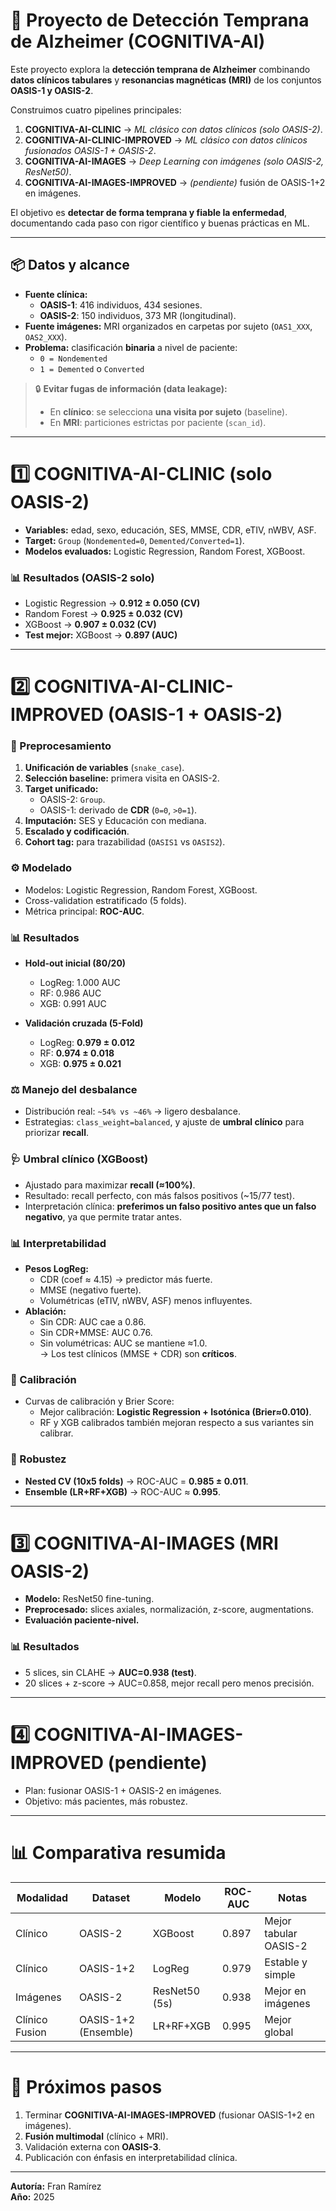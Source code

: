 # 🧠 Proyecto de Detección Temprana de Alzheimer (COGNITIVA-AI)

Este proyecto explora la **detección temprana de Alzheimer** combinando **datos clínicos tabulares** y **resonancias magnéticas (MRI)** de los conjuntos **OASIS-1 y OASIS-2**.  

Construimos cuatro pipelines principales:

1. **COGNITIVA-AI-CLINIC** → *ML clásico con datos clínicos (solo OASIS-2)*.  
2. **COGNITIVA-AI-CLINIC-IMPROVED** → *ML clásico con datos clínicos fusionados OASIS-1 + OASIS-2*.  
3. **COGNITIVA-AI-IMAGES** → *Deep Learning con imágenes (solo OASIS-2, ResNet50)*.  
4. **COGNITIVA-AI-IMAGES-IMPROVED** → *(pendiente)* fusión de OASIS-1+2 en imágenes.  

El objetivo es **detectar de forma temprana y fiable la enfermedad**, documentando cada paso con rigor científico y buenas prácticas en ML.

---

## 📦 Datos y alcance

- **Fuente clínica:**
  - **OASIS-1**: 416 individuos, 434 sesiones.
  - **OASIS-2**: 150 individuos, 373 MR (longitudinal).
- **Fuente imágenes:** MRI organizados en carpetas por sujeto (`OAS1_XXX`, `OAS2_XXX`).  
- **Problema:** clasificación **binaria** a nivel de paciente:
  - `0 = Nondemented`
  - `1 = Demented` o `Converted`  

> 🔒 **Evitar fugas de información (data leakage):**
> - En **clínico**: se selecciona **una visita por sujeto** (baseline).  
> - En **MRI**: particiones estrictas por paciente (`scan_id`).  

---

# 1️⃣ COGNITIVA-AI-CLINIC (solo OASIS-2)

- **Variables:** edad, sexo, educación, SES, MMSE, CDR, eTIV, nWBV, ASF.  
- **Target:** `Group` (`Nondemented=0`, `Demented/Converted=1`).  
- **Modelos evaluados:** Logistic Regression, Random Forest, XGBoost.  

### 📊 Resultados (OASIS-2 solo)
- Logistic Regression → **0.912 ± 0.050 (CV)**  
- Random Forest → **0.925 ± 0.032 (CV)**  
- XGBoost → **0.907 ± 0.032 (CV)**  
- **Test mejor:** XGBoost → **0.897 (AUC)**  

---

# 2️⃣ COGNITIVA-AI-CLINIC-IMPROVED (OASIS-1 + OASIS-2)

### 🧹 Preprocesamiento
1. **Unificación de variables** (`snake_case`).  
2. **Selección baseline:** primera visita en OASIS-2.  
3. **Target unificado:**  
   - OASIS-2: `Group`.  
   - OASIS-1: derivado de **CDR** (`0=0`, `>0=1`).  
4. **Imputación:** SES y Educación con mediana.  
5. **Escalado y codificación**.  
6. **Cohort tag:** para trazabilidad (`OASIS1` vs `OASIS2`).  

### ⚙️ Modelado
- Modelos: Logistic Regression, Random Forest, XGBoost.  
- Cross-validation estratificado (5 folds).  
- Métrica principal: **ROC-AUC**.  

### 📊 Resultados
- **Hold-out inicial (80/20)**  
  - LogReg: 1.000 AUC  
  - RF: 0.986 AUC  
  - XGB: 0.991 AUC  

- **Validación cruzada (5-Fold)**  
  - LogReg: **0.979 ± 0.012**  
  - RF: **0.974 ± 0.018**  
  - XGB: **0.975 ± 0.021**  

### ⚖️ Manejo del desbalance
- Distribución real: `~54% vs ~46%` → ligero desbalance.  
- Estrategias: `class_weight=balanced`, y ajuste de **umbral clínico** para priorizar **recall**.  

### 🩺 Umbral clínico (XGBoost)
- Ajustado para maximizar **recall (≈100%)**.  
- Resultado: recall perfecto, con más falsos positivos (~15/77 test).  
- Interpretación clínica: **preferimos un falso positivo antes que un falso negativo**, ya que permite tratar antes.  

### 📊 Interpretabilidad
- **Pesos LogReg:**  
  - CDR (coef ≈ 4.15) → predictor más fuerte.  
  - MMSE (negativo fuerte).  
  - Volumétricas (eTIV, nWBV, ASF) menos influyentes.  
- **Ablación:**  
  - Sin CDR: AUC cae a 0.86.  
  - Sin CDR+MMSE: AUC 0.76.  
  - Sin volumétricas: AUC se mantiene ≈1.0.  
  → Los test clínicos (MMSE + CDR) son **críticos**.  

### 🔧 Calibración
- Curvas de calibración y Brier Score:  
  - Mejor calibración: **Logistic Regression + Isotónica (Brier≈0.010)**.  
  - RF y XGB calibrados también mejoran respecto a sus variantes sin calibrar.  

### 🧪 Robustez
- **Nested CV (10x5 folds)** → ROC-AUC = **0.985 ± 0.011**.  
- **Ensemble (LR+RF+XGB)** → ROC-AUC ≈ **0.995**.  

---

# 3️⃣ COGNITIVA-AI-IMAGES (MRI OASIS-2)

- **Modelo:** ResNet50 fine-tuning.  
- **Preprocesado:** slices axiales, normalización, z-score, augmentations.  
- **Evaluación paciente-nivel.**  

### 📊 Resultados
- 5 slices, sin CLAHE → **AUC=0.938 (test)**.  
- 20 slices + z-score → AUC=0.858, mejor recall pero menos precisión.  

---

# 4️⃣ COGNITIVA-AI-IMAGES-IMPROVED (pendiente)

- Plan: fusionar OASIS-1 + OASIS-2 en imágenes.  
- Objetivo: más pacientes, más robustez.  

---

# 📊 Comparativa resumida

| Modalidad       | Dataset            | Modelo        | ROC-AUC | Notas |
|-----------------|--------------------|---------------|---------|-------|
| Clínico         | OASIS-2            | XGBoost       | 0.897   | Mejor tabular OASIS-2 |
| Clínico         | OASIS-1+2          | LogReg        | 0.979   | Estable y simple |
| Imágenes        | OASIS-2            | ResNet50 (5s) | 0.938   | Mejor en imágenes |
| Clínico Fusion  | OASIS-1+2 (Ensemble)| LR+RF+XGB     | 0.995   | Mejor global |

---

# 🚀 Próximos pasos

1. Terminar **COGNITIVA-AI-IMAGES-IMPROVED** (fusionar OASIS-1+2 en imágenes).  
2. **Fusión multimodal** (clínico + MRI).  
3. Validación externa con **OASIS-3**.  
4. Publicación con énfasis en interpretabilidad clínica.  

---

**Autoría:** Fran Ramírez  
**Año:** 2025
